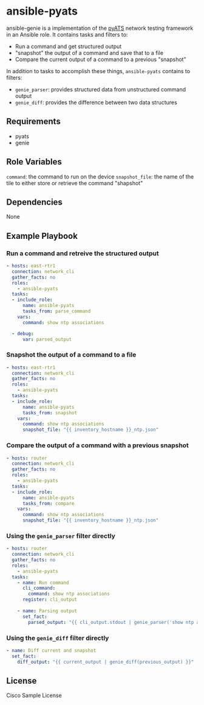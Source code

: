 ansible-pyats
=========

ansible-genie is a implementation of the [pyATS](https://developer.cisco.com/pyats/) network testing framework in an
Ansible role.  It contains tasks and filters to:
* Run a command and get structured output
* "snapshot" the output of a command and save that to a file
* Compare the current output of a command to a previous "snapshot"

In addition to tasks to accomplish these things, `ansible-pyats` contains to filters:
* `genie_parser`: provides structured data from unstructured command output
* `genie_diff`: provides the difference between two data structures

Requirements
------------

* pyats
* genie

Role Variables
--------------

`command`: the command to run on the device
`snapshot_file`: the name of the tile to either store or retrieve the command "shapshot"

Dependencies
------------

None

Example Playbook
----------------

### Run a command and retreive the structured output
```yaml
- hosts: east-rtr1
  connection: network_cli
  gather_facts: no
  roles:
    - ansible-pyats
  tasks:
  - include_role:
      name: ansible-pyats
      tasks_from: parse_command
    vars:
      command: show ntp associations

  - debug:
      var: parsed_output
```

### Snapshot the output of a command to a file
```yaml
- hosts: east-rtr1
  connection: network_cli
  gather_facts: no
  roles:
    - ansible-pyats
  tasks:
  - include_role:
      name: ansible-pyats
      tasks_from: snapshot
    vars:
      command: show ntp associations
      snapshot_file: "{{ inventory_hostname }}_ntp.json"
```

### Compare the output of a command with a previous snapshot
```yaml
- hosts: router
  connection: network_cli
  gather_facts: no
  roles:
    - ansible-pyats
  tasks:
  - include_role:
      name: ansible-pyats
      tasks_from: compare
    vars:
      command: show ntp associations
      snapshot_file: "{{ inventory_hostname }}_ntp.json"
```

### Using the `genie_parser` filter directly
```yaml
- hosts: router
  connection: network_cli
  gather_facts: no
  roles:
    - ansible-pyats
  tasks:
    - name: Run command
      cli_command:
        command: show ntp associations
      register: cli_output
    
    - name: Parsing output
      set_fact:
        parsed_output: "{{ cli_output.stdout | genie_parser('show ntp associations', 'iosxe') }}"
```

### Using the `genie_diff` filter directly
```yaml
- name: Diff current and snapshot
  set_fact:
    diff_output: "{{ current_output | genie_diff(previous_output) }}"
```

License
-------

Cisco Sample License


